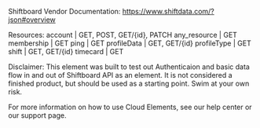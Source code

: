 Shiftboard
Vendor Documentation: https://www.shiftdata.com/?json#overview

Resources: 
account | GET, POST, GET/{id}, PATCH
any_resource | GET
membership | GET
ping | GET
profileData | GET, GET/{id}
profileType | GET
shift | GET, GET/{id}
timecard | GET

Disclaimer: This element was built to test out Authenticaion and basic data flow in and out of Shiftboard API as an element. It is not considered a finished product, but should be used as a starting point. Swim at your own risk.


For more information on how to use Cloud Elements, see our help center or our support page.